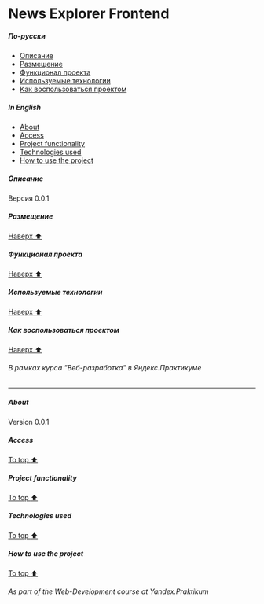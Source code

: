 # News Explorer Frontend
<!-- toc -->
##### По-русски
- [Описание](#Описание)
- [Размещение](#Размещение)
- [Функционал проекта](#Функционал-проекта)
- [Используемые технологии](#Используемые-технологии)
- [Как воспользоваться проектом](#Как-воспользоваться-проектом)
##### In English
- [About](#About)
- [Access](#Access)
- [Project functionality](#Project-functionality)
- [Technologies used](#Technologies-used)
- [How to use the project](#How-to-use-the-project)
<!-- tocstop -->

##### Описание
Версия 0.0.1
##### Размещение
[Наверх :arrow_up:](#news-explorer-backend)
##### Функционал проекта
[Наверх :arrow_up:](#news-explorer-backend)
##### Используемые технологии
[Наверх :arrow_up:](#news-explorer-backend)
##### Как воспользоваться проектом
[Наверх :arrow_up:](#news-explorer-backend)
###### В рамках курса "Веб-разработка" в Яндекс.Практикуме
***
##### About
Version 0.0.1
##### Access
[To top :arrow_up:](#news-explorer-backend)
##### Project functionality
[To top :arrow_up:](#news-explorer-backend)
##### Technologies used
[To top :arrow_up:](#news-explorer-backend)
##### How to use the project
[To top :arrow_up:](#news-explorer-backend)
###### As part of the Web-Development course at Yandex.Praktikum
